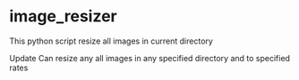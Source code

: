 # image_resizer
This python script resize all images in current directory

Update
Can resize any all images in any specified directory and to specified rates
